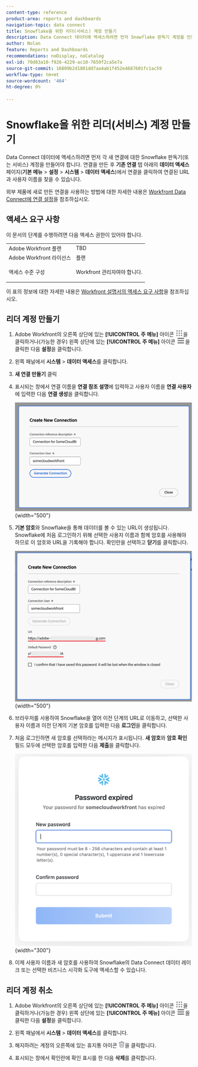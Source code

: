 ```yaml
---
content-type: reference
product-area: reports and dashboards
navigation-topic: data connect
title: Snowflake을 위한 리더(서비스) 계정 만들기
description: Data Connect 데이터에 액세스하려면 먼저 Snowflake 판독기 계정을 만들어야 합니다.
author: Nolan
feature: Reports and Dashboards
recommendations: noDisplay, noCatalog
exl-id: 70d83a10-f926-4229-ac10-7659f2ca5e7a
source-git-commit: 16809b2d1801dd7aa4ab1f452e4687601fc1ac59
workflow-type: tm+mt
source-wordcount: '464'
ht-degree: 0%

---
```


# Snowflake을 위한 리더(서비스) 계정 만들기

Data Connect 데이터에 액세스하려면 먼저 각 새 연결에 대한 Snowflake 판독기(또는 서비스) 계정을 만들어야 합니다. 연결을 만든 후 **기존 연결** 탭 아래의 **데이터 액세스** 페이지(**기본 메뉴** > **설정** > **시스템** > **데이터 액세스**)에서 연결을 클릭하여 연결된 URL과 사용자 이름을 찾을 수 있습니다.

외부 제품에 새로 만든 연결을 사용하는 방법에 대한 자세한 내용은 [Workfront Data Connect에 연결 설정](/help/quicksilver/reports-and-dashboards/data-lake/share-data-externally.md)을 참조하십시오.

## 액세스 요구 사항

이 문서의 단계를 수행하려면 다음 액세스 권한이 있어야 합니다.

<table style="table-layout:auto"> 
 <col> 
 <col> 
 <tbody> 
  <tr> 
   <td role="rowheader">Adobe Workfront 플랜</td> 
   <td>TBD</td> 
  </tr> 
  <tr> 
   <td role="rowheader">Adobe Workfront 라이선스</td> 
   <td>플랜</td> 
  </tr> 
  <tr> 
   <td role="rowheader">액세스 수준 구성</td> 
   <td> <p>Workfront 관리자여야 합니다.</p></td> 
  </tr> 
 </tbody> 
</table>

이 표의 정보에 대한 자세한 내용은 [Workfront 설명서의 액세스 요구 사항](/help/quicksilver/administration-and-setup/add-users/access-levels-and-object-permissions/access-level-requirements-in-documentation.md)을 참조하십시오.

## 리더 계정 만들기

1. Adobe Workfront의 오른쪽 상단에 있는 **[!UICONTROL 주 메뉴]** 아이콘 ![주 메뉴](/help/_includes/assets/main-menu-icon.png)을 클릭하거나(가능한 경우) 왼쪽 상단에 있는 **[!UICONTROL 주 메뉴]** 아이콘 ![주 메뉴](/help/_includes/assets/main-menu-icon-left-nav.png)을 클릭한 다음 **설정**&#x200B;을 클릭합니다.

1. 왼쪽 패널에서 **시스템** > **데이터 액세스**&#x200B;를 클릭합니다.

1. **새 연결 만들기** 클릭

1. 표시되는 창에서 연결 이름을 **연결 참조 설명**&#x200B;에 입력하고 사용자 이름을 **연결 사용자**&#x200B;에 입력한 다음 **연결 생성**&#x200B;을 클릭합니다.

   ![판독기 계정 만들기](/help/quicksilver/reports-and-dashboards/data-lake/assets/new-reader-connection.png) {width="500"}

1. **기본 암호**&#x200B;와 Snowflake을 통해 데이터를 볼 수 있는 URL이 생성됩니다. Snowflake에 처음 로그인하기 위해 선택한 사용자 이름과 함께 암호를 사용해야 하므로 이 암호와 URL을 기록해야 합니다. 확인란을 선택하고 **닫기**&#x200B;를 클릭합니다.

   ![기본 계정 암호](/help/quicksilver/reports-and-dashboards/data-lake/assets/default-password-reader-account.png) {width="500"}

1. 브라우저를 사용하여 Snowflake을 열어 이전 단계의 URL로 이동하고, 선택한 사용자 이름과 이전 단계의 기본 암호를 입력한 다음 **로그인**&#x200B;을 클릭합니다.

1. 처음 로그인하면 새 암호를 선택하라는 메시지가 표시됩니다. **새 암호**&#x200B;와 **암호 확인** 필드 모두에 선택한 암호를 입력한 다음 **제출**&#x200B;을 클릭합니다.

   ![Snowflake 암호 재설정](/help/quicksilver/reports-and-dashboards/data-lake/assets/reset-snowflake-password.png) {width="300"}

1. 이제 사용자 이름과 새 암호를 사용하여 Snowflake의 Data Connect 데이터 레이크 또는 선택한 비즈니스 시각화 도구에 액세스할 수 있습니다.

## 리더 계정 취소

1. Adobe Workfront의 오른쪽 상단에 있는 **[!UICONTROL 주 메뉴]** 아이콘 ![주 메뉴](/help/_includes/assets/main-menu-icon.png)을 클릭하거나(가능한 경우) 왼쪽 상단에 있는 **[!UICONTROL 주 메뉴]** 아이콘 ![주 메뉴](/help/_includes/assets/main-menu-icon-left-nav.png)을 클릭한 다음 **설정**&#x200B;을 클릭합니다.

1. 왼쪽 패널에서 **시스템** > **데이터 액세스**&#x200B;를 클릭합니다.

1. 해지하려는 계정의 오른쪽에 있는 휴지통 아이콘 ![삭제 아이콘](/help/quicksilver/reports-and-dashboards/data-lake/assets/delete.png)을 클릭합니다.

1. 표시되는 창에서 확인란에 확인 표시를 한 다음 **삭제**&#x200B;를 클릭합니다.
